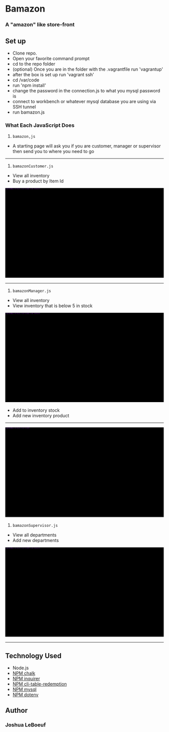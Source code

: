 # Bamazon 

### A "amazon" like store-front

## Set up

- Clone repo.
- Open your favorite command prompt
- cd to the repo folder
- (optional) Once you are in the folder with the .vagrantfile run 'vagrantup'
- after the box is set up run 'vagrant ssh'
- cd /var/code
- run 'npm install'
- change the password in the connection.js to what you mysql password is
- connect to workbench or whatever mysql database you are using via SSH tunnel
- run bamazon.js

### What Each JavaScript Does

1. `bamazon,js`

- A starting page will ask you if you are customer, manager or supervisor then send you to where you need to go

-----------------------

1. `bamazonCustomer.js`

- View all inventory
- Buy a product by Item Id 

![customerGif](./code/gifs/customer_1.gif)

-----------------------

1. `bamazonManager.js`

- View all inventory
- View inventory that is below 5 in stock

![manager](./code/gifs/manager1.gif)

- Add to inventory stock
- Add new inventory product

-----------------------

![manager](./code/gifs/manager2.gif)

1. `bamazonSupervisor.js`

- View all departments
- Add new departments

![supervisor](./code/gifs/supervisor.gif)


-----------------------

## Technology Used

* Node.js
* [NPM chalk](https://www.npmjs.com/package/chalk)
* [NPM inquirer](https://www.npmjs.com/package/inquirer)
* [NPM cli-table-redemption](https://www.npmjs.com/package/cli-table-redemption)
* [NPM mysql](https://www.npmjs.com/package/mysql)
* [NPM dotenv](https://www.npmjs.com/package/dotenv)

## Author
### **Joshua LeBoeuf** 